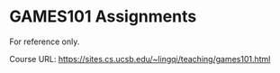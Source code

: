 # GAMES101 Assignments

For reference only.

Course URL: https://sites.cs.ucsb.edu/~lingqi/teaching/games101.html
